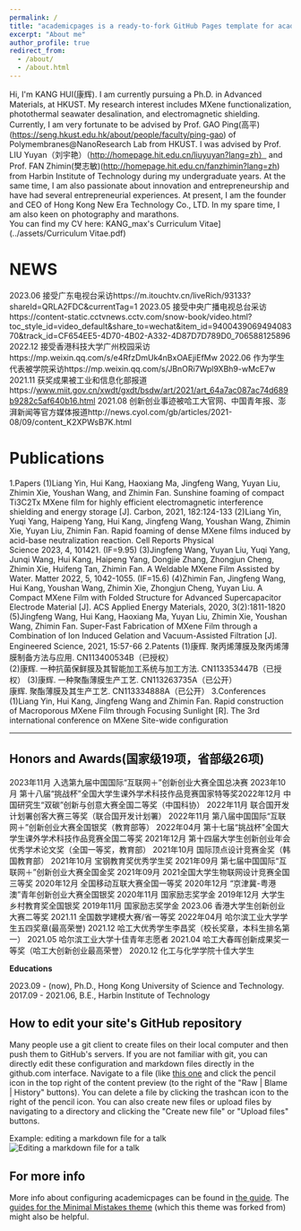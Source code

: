 ```yaml
---
permalink: /
title: "academicpages is a ready-to-fork GitHub Pages template for academic personal websites"
excerpt: "About me"
author_profile: true
redirect_from: 
  - /about/
  - /about.html
---
```


Hi, I'm KANG HUI(康辉). I am currently pursuing a Ph.D. in Advanced Materials, at HKUST. My research interest includes MXene functionalization, photothermal seawater desalination, and electromagnetic shielding.
Currently, I am very fortunate to be advised by Prof. GAO Ping(高平)(https://seng.hkust.edu.hk/about/people/faculty/ping-gao) of Polymembranes@NanoResearch Lab from HKUST. I was advised by Prof. LIU Yuyan（刘宇艳）（http://homepage.hit.edu.cn/liuyuyan?lang=zh） and Prof. FAN Zhimin(樊志敏)(http://homepage.hit.edu.cn/fanzhimin?lang=zh) from Harbin Institute of Technology during my undergraduate years.
At the same time, I am also passionate about innovation and entrepreneurship and have had several entrepreneurial experiences. At present, I am the founder and CEO of Hong Kong New Era Technology Co., LTD.
In my spare time, I am also keen on photography and marathons.  
You can find my CV here: KANG_max's Curriculum Vitae](../assets/Curriculum Vitae.pdf)

NEWS
======
2023.06  接受广东电视台采访https://m.itouchtv.cn/liveRich/93133?shareId=QRLA2FDC&currentTag=1
2023.05  接受中央广播电视总台采访https://content-static.cctvnews.cctv.com/snow-book/video.html?toc_style_id=video_default&share_to=wechat&item_id=940043906949408370&track_id=CF654EE5-4D70-4B02-A332-4D87D7D789D0_706588125896
2022.12  接受香港科技大学广州校园采访https://mp.weixin.qq.com/s/e4RfzDmUk4nBxOAEjiEfMw
2022.06  作为学生代表被学院采访https://mp.weixin.qq.com/s/JBnORi7Wpl9XBh9-wMcE7w
2021.11  获奖成果被工业和信息化部报道https://www.miit.gov.cn/xwdt/gxdt/bsdw/art/2021/art_64a7ac087ac74d689b9282c5af640b16.html
2021.08  创新创业事迹被哈工大官网、中国青年报、澎湃新闻等官方媒体报道http://news.cyol.com/gb/articles/2021-08/09/content_K2XPWsB7K.html

Publications
======
1.Papers
(1)Liang Yin, Hui Kang, Haoxiang Ma, Jingfeng Wang, Yuyan Liu, Zhimin Xie, Youshan Wang, and Zhimin Fan. Sunshine foaming of compact Ti3C2Tx MXene film for highly efficient electromagnetic interference shielding and energy storage [J]. Carbon, 2021, 182:124-133
(2)Liang Yin, Yuqi Yang, Haipeng Yang, Hui Kang, Jingfeng Wang, Youshan Wang, Zhimin Xie, Yuyan Liu, Zhimin Fan. Rapid foaming of dense MXene films induced by acid-base neutralization reaction. Cell Reports Physical Science 2023, 4, 101421. (IF=9.95)
(3)Jingfeng Wang, Yuyan Liu, Yuqi Yang, Junqi Wang, Hui Kang, Haipeng Yang, Dongjie Zhang, Zhongjun Cheng, Zhimin Xie, Huifeng Tan, Zhimin Fan. A Weldable MXene Film Assisted by Water. Matter 2022, 5, 1042-1055. (IF=15.6)
(4)Zhimin Fan, Jingfeng Wang, Hui Kang, Youshan Wang, Zhimin Xie, Zhongjun Cheng, Yuyan Liu. A Compact MXene Film with Folded Structure for Advanced Supercapacitor Electrode Material [J]. ACS Applied Energy Materials, 2020, 3(2):1811-1820
(5)Jingfeng Wang, Hui Kang, Haoxiang Ma, Yuyan Liu, Zhimin Xie, Youshan Wang, Zhimin Fan. Super-Fast Fabrication of MXene Film through a Combination of Ion Induced Gelation and Vacuum-Assisted Filtration [J]. Engineered Science, 2021, 15:57-66
2.Patents
(1)康辉. 聚丙烯薄膜及聚丙烯薄膜制备方法与应用. CN113400534B（已授权）  
(2)康辉. 一种抗菌保鲜膜及其智能加工系统与加工方法. CN113353447B（已授权）
(3)康辉. 一种聚酯薄膜生产工艺. CN113263735A（已公开）                                                               
康辉. 聚酯薄膜及其生产工艺. CN113334888A（已公开）
3.Conferences
(1)Liang Yin, Hui Kang, Jingfeng Wang and Zhimin Fan. Rapid construction of Macroporous MXene Film through Focusing Sunlight [R]. The 3rd international conference on MXene
Site-wide configuration

------

Honors and Awards(国家级19项，省部级26项)
------
2023年11月  入选第九届中国国际“互联网＋”创新创业大赛全国总决赛
2023年10月  第十八届“挑战杯”全国大学生课外学术科技作品竞赛国家特等奖2022年12月  中国研究生“双碳”创新与创意大赛全国二等奖（中国科协）
2022年11月  联合国开发计划署创客大赛三等奖（联合国开发计划署）
2022年11月  第八届中国国际“互联网＋”创新创业大赛全国银奖（教育部等）
2022年04月  第十七届“挑战杯”全国大学生课外学术科技作品竞赛全国二等奖
2021年12月  第十四届大学生创新创业年会优秀学术论文奖（全国一等奖，教育部）
2021年10月  国际顶点设计竞赛金奖（韩国教育部）
2021年10月  宝钢教育奖优秀学生奖
2021年09月  第七届中国国际“互联网＋”创新创业大赛全国金奖
2021年09月  2021全国大学生物联网设计竞赛全国三等奖
2020年12月  全国移动互联大赛全国一等奖
2020年12月 “京津冀-粤港澳”青年创新创业大赛全国银奖
2020年11月  国家励志奖学金
2019年12月  大学生乡村教育奖全国银奖
2019年11月  国家励志奖学金
2023.06	香港大学生创新创业大赛二等奖
2021.11	全国数学建模大赛/省一等奖
2022年04月  哈尔滨工业大学学生五四奖章(最高荣誉)
2021.12	哈工大优秀学生李昌奖（校长奖章，本科生排名第一）
2021.05	哈尔滨工业大学十佳青年志愿者
2021.04	哈工大春晖创新成果奖一等奖（哈工大创新创业最高荣誉）
2020.12	化工与化学学院十佳大学生

**Educations**

2023.09 - (now), Ph.D., Hong Kong University of Science and Technology.
2017.09 - 2021.06, B.E., Harbin Institute of Technology

How to edit your site's GitHub repository
------
Many people use a git client to create files on their local computer and then push them to GitHub's servers. If you are not familiar with git, you can directly edit these configuration and markdown files directly in the github.com interface. Navigate to a file (like [this one](https://github.com/academicpages/academicpages.github.io/blob/master/_talks/2012-03-01-talk-1.md) and click the pencil icon in the top right of the content preview (to the right of the "Raw | Blame | History" buttons). You can delete a file by clicking the trashcan icon to the right of the pencil icon. You can also create new files or upload files by navigating to a directory and clicking the "Create new file" or "Upload files" buttons. 

Example: editing a markdown file for a talk
![Editing a markdown file for a talk](/images/editing-talk.png)

For more info
------
More info about configuring academicpages can be found in [the guide](https://academicpages.github.io/markdown/). The [guides for the Minimal Mistakes theme](https://mmistakes.github.io/minimal-mistakes/docs/configuration/) (which this theme was forked from) might also be helpful.

